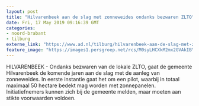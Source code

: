 ```yaml
---
layout: post
title: "Hilvarenbeek aan de slag met zonneweides ondanks bezwaren ZLTO"
date: Fri, 17 May 2019 09:16:39 GMT
categories: 
- noord-brabant 
- tilburg 
externe_link: "https://www.ad.nl/tilburg/hilvarenbeek-aan-de-slag-met-zonneweides-ondanks-bezwaren-zlto~abad05f9/"
feature_image: "https://images1.persgroep.net/rcs/M0syLHCXkM2mx2GVAkIBYNjHqc0/diocontent/143975523/_fitwidth/400/?appId=21791a8992982cd8da851550a453bd7f&quality=0.7"
---
```


HILVARENBEEK - Ondanks bezwaren van de lokale ZLTO, gaat de gemeente Hilvarenbeek de komende jaren aan de slag met de aanleg van zonneweides. In eerste instantie gaat het om een pilot, waarbij in totaal maximaal 50 hectare bedekt mag worden met zonnepanelen. Initiatiefnemers kunnen zich bij de gemeente melden, maar moeten aan stikte voorwaarden voldoen.
